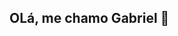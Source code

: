 ## OLá, me chamo Gabriel 👋

<!--
**GabrielGadelhaa/GabrielGadelhaa** is a ✨ _special_ ✨ repository because its `README.md` (this file) appears on your GitHub profile.



![image](https://github.com/user-attachments/assets/a97bee62-a02d-4785-b8d8-60ce6e44c325)
![image](https://github.com/user-attachments/assets/a02a943a-17b9-4cd7-bed2-b3683fd848c1)
